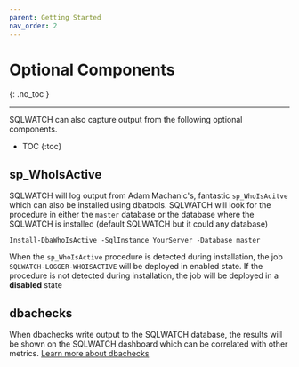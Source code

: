 ```yaml
---
parent: Getting Started
nav_order: 2
---
```


# Optional Components
{: .no_toc }

---

SQLWATCH can also capture output from the following optional components. 

- TOC
{:toc}

## sp_WhoIsActive

SQLWATCH will log output from Adam Machanic's, fantastic `sp_WhoIsAcitve` which can also be installed using dbatools. SQLWATCH will look for the procedure in either the `master` database or the database where the SQLWATCH is installed (default SQLWATCH but it could any database)

```
Install-DbaWhoIsActive -SqlInstance YourServer -Database master
```

When the `sp_WhoIsActive` procedure is detected during installation, the job `SQLWATCH-LOGGER-WHOISACTIVE` will be deployed in enabled state. If the procedure is not detected during installation, the job will be deployed in a **disabled** state

## dbachecks

When dbachecks write output to the SQLWATCH database, the results will be shown on the SQLWATCH dashboard which can be correlated with other metrics. [Learn more about dbachecks](https://dbachecks.readthedocs.io/en/latest/)
